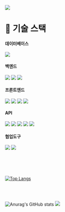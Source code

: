 <img src="https://capsule-render.vercel.app/api?type=waving&color=BDBDC8&height=150&section=header" />

# :wrench: <a name="tech">기술 스택</a>

<h4>데이터베이스</h4>
<div align="left">
   <img src="https://img.shields.io/badge/mysql-4479A1?style=for-the-badge&logo=mysql&logoColor=white" />
</div> 
<h4>백엔드</h4>
<div align="left">
    <img src="https://img.shields.io/badge/JAVA-007396?style=for-the-badge&logo=Java&logoColor=white"/>
    <img src="https://img.shields.io/badge/Tomcat-F8DC75?style=for-the-badge&logo=apachetomcat&logoColor=white"/>
    <img src="https://img.shields.io/badge/Maven-C71A36?style=for-the-badge&logo=apachemaven&logoColor=white"/>
</div>
</div> 
<h4>프론트엔드</h4>
<div align="left">
   <img src="https://img.shields.io/badge/JSP-F37626?style=for-the-badge&logo=&logoColor=white"/>
   <img src="https://img.shields.io/badge/HTML-E34F26?style=for-the-badge&logo=&logoColor=white"/>
   <img src="https://img.shields.io/badge/CSS-1572B6?style=for-the-badge&logo=&logoColor=white"/>
   <img src="https://img.shields.io/badge/JAVASCRIPT-F7DF1E?style=for-the-badge&logo=javascript&logoColor=white"/>
</div>
<h4>API</h4>
<div align="left">
   <img src="https://img.shields.io/badge/Google%20Maps-4285F4?style=for-the-badge&logo=googlemaps&logoColor=white" />
   <img src="https://img.shields.io/badge/JSON-000000?style=for-the-badge&logo=json&logoColor=white" />
   <img src="https://img.shields.io/badge/GEOCODING-00874D?style=for-the-badge&logo=geocaching&logoColor=white" />
 <img src="https://img.shields.io/badge/jsoup-0085F9?style=for-the-badge&logo=maildotru&logoColor=white" />
   <img src="https://img.shields.io/badge/commons%20fileupload-005FF9?style=for-the-badge&logo=maildotru&logoColor=white" />
	
</div>
<h4>협업도구</h4>
<div align="left">
   <img src="https://img.shields.io/badge/GitHub-181717?style=for-the-badge&logo=GitHub&logoColor=white" />
   <img src="https://img.shields.io/badge/FIGMA-F24E1E?style=for-the-badge&logo=figma&logoColor=white" />
</div><br><br><br><br>

[![Top Langs](https://github-readme-stats.vercel.app/api/top-langs/?username=0gon&layout=compact)](https://github.com/delay-100/github-readme-stats)<br><br><br><br>


![Anurag's GitHub stats](https://github-readme-stats.vercel.app/api?username=LeeKH2&show_icons=true&theme=radical)
<img src="https://capsule-render.vercel.app/api?type=waving&color=BDBDC8&height=150&section=footer" />
